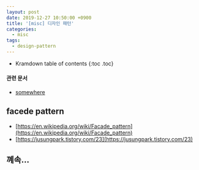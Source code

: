 ```yaml
---
layout: post
date: 2019-12-27 10:50:00 +0900
title: '[misc] 디자인 패턴'
categories:
  - misc
tags:
  - design-pattern
---
```


* Kramdown table of contents
{:toc .toc}

#### 관련 문서

- [somewhere](somewhere)

## facede pattern

- [https://en.wikipedia.org/wiki/Facade_pattern](https://en.wikipedia.org/wiki/Facade_pattern)
- [https://jusungpark.tistory.com/23](https://jusungpark.tistory.com/23)

## 꼐속...
